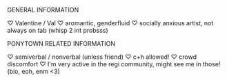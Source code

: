 GENERAL INFORMATION

♡ Valentine / Val
♡ aromantic, genderfluid 
♡ socially anxious artist, not always on tab (whisp 2 int probsss)

PONYTOWN RELATED INFORMATION

♡ semiverbal / nonverbal (unless friend)
♡ c+h allowed!
♡ crowd discomfort
♡ I'm very active in the regi community, might see me in those! (bio, eoh, enm <3)

